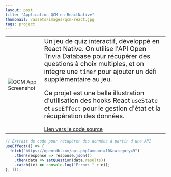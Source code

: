 ```yaml
---
layout: post
title: "Application QCM en ReactNative"
thumbnail: /assets/images/qcm-react.jpg
tags: project
---
```


<!-- <div style="display: flex;">
  <a href="https://github.com/disanv03/qcm_reactNative">
    <img src="{{site.baseurl}}/assets/images/qcm-react.jpg" alt="QCM App Screenshot" style="width: 200px; height: auto;">
  </a>
  <div style="margin-left: 10px;">
  
    Un jeu de quiz interactif, développé en React Native. Il utilise l'API Open Trivia Database pour récupérer des questions à choix multiples, et intègre un `timer` pour ajouter un défi supplémentaire.

    Ce projet est une belle illustration d'utilisation des hooks React `useState` et `useEffect` pour le gestion d'état et la récupération des données.

    [Lien vers le code source](https://github.com/disanv03/qcm_reactNative)
    
  </div>
</div> -->


| | |
|---|---|
| ![QCM App Screenshot]({{site.baseurl}}/assets/images/qcm-react.jpg) | <span style="font-size: 20px;">Un jeu de quiz interactif, développé en React Native. On utilise l'API Open Trivia Database pour récupérer des questions à choix multiples, et on intègre une `timer` pour ajouter un défi supplémentaire au jeu.</span> <br><br> <span style="font-size: 20px;">Ce projet est une belle illustration d'utilisation des hooks React `useState` et `useEffect` pour le gestion d'état et la récupération des données.</span> <br><br> [Lien vers le code source](https://github.com/disanv03/qcm_reactNative) |


```javascript
// Extrait de code pour récupérer des données à partir d'une API
useEffect(() => {
  fetch("https://opentdb.com/api.php?amount=10&category=9")
    .then(response => response.json())
    .then(data => setQuestion(data.results))
    .catch((e) => console.log("Error: " + e));
}, []);
```
